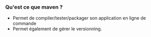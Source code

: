 ###  Qu&#39;est ce que maven ?

* Permet de compiler/tester/packager son application en ligne de commande
* Permet également de gérer le versionning.

